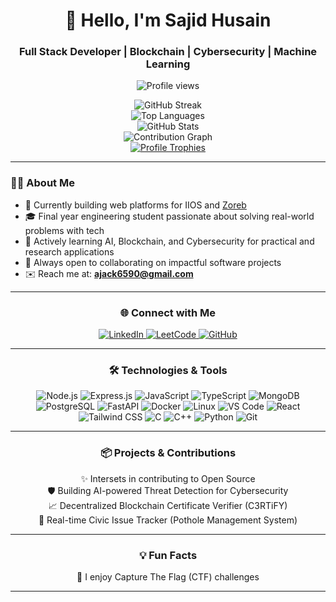 <h1 align="center">👋 Hello, I'm Sajid Husain</h1>
<h3 align="center">Full Stack Developer | Blockchain  | Cybersecurity  | Machine Learning </h3>

<p align="center">
  <img src="https://komarev.com/ghpvc/?username=MPSAJID&label=Profile%20views&color=0e75b6&style=for-the-badge" alt="Profile views" />
</p>

<div align="center">
  <img src="https://github-readme-streak-stats.herokuapp.com?user=MPSAJID&theme=tokyonight&hide_border=false" alt="GitHub Streak" />
</div>

<div align="center">
  <img src="https://github-readme-stats.vercel.app/api/top-langs/?username=MPSAJID&layout=compact&theme=tokyonight" alt="Top Languages" />
</div>

<div align="center">
  <img src="https://github-readme-stats.vercel.app/api?username=MPSAJID&show_icons=true&theme=tokyonight&hide_title=false&count_private=true&include_all_commits=true" alt="GitHub Stats" />
</div>

<div align="center">
  <img src="https://github-readme-activity-graph.vercel.app/graph?username=MPSAJID&theme=react-dark&hide_border=true" alt="Contribution Graph" />
</div>
<div align="center">
  <a href="https://github.com/ryo-ma/github-profile-trophy">
    <img src="https://github-profile-trophy.vercel.app/?username=MPSAJID&theme=onedark&column=4&margin-w=15&margin-h=15" alt="Profile Trophies" />
  </a>
</div>

---

### 👨‍💻 About Me
- 🔭 Currently building web platforms for IIOS and [Zoreb](https://zoreb.in)
- 🎓 Final year engineering student passionate about solving real-world problems with tech
- 🧠 Actively learning AI, Blockchain, and Cybersecurity for practical and research applications
- 🤝 Always open to collaborating on impactful software projects
- ✉️ Reach me at: **ajack6590@gmail.com**

---

<h3 align="center">🌐 Connect with Me</h3>
<p align="center">
  <a href="https://linkedin.com/in/sajidhusainpatil" target="_blank">
    <img src="https://img.shields.io/badge/LinkedIn-%230077B5.svg?logo=linkedin&logoColor=white&style=for-the-badge" alt="LinkedIn" />
  </a>
  <a href="https://leetcode.com/mpsajid" target="_blank">
    <img src="https://img.shields.io/badge/LeetCode-%23FFA116.svg?logo=leetcode&logoColor=black&style=for-the-badge" alt="LeetCode" />
  </a>
  <a href="https://github.com/MPSAJID" target="_blank">
    <img src="https://img.shields.io/badge/GitHub-181717.svg?logo=github&logoColor=white&style=for-the-badge" alt="GitHub" />
  </a>
</p>

---

<h3 align="center">🛠️ Technologies & Tools</h3>
<p align="center">
  <img src="https://img.shields.io/badge/Node.js-%2343853D.svg?logo=node.js&logoColor=white&style=for-the-badge" alt="Node.js" />
  <img src="https://img.shields.io/badge/Express.js-%23404d59.svg?logo=express&logoColor=%2361DAFB&style=for-the-badge" alt="Express.js" />
  <img src="https://img.shields.io/badge/JavaScript-%23F7DF1E.svg?logo=javascript&logoColor=black&style=for-the-badge" alt="JavaScript" />
  <img src="https://img.shields.io/badge/TypeScript-%23007ACC.svg?logo=typescript&logoColor=white&style=for-the-badge" alt="TypeScript" />
  <img src="https://img.shields.io/badge/MongoDB-%2347A248.svg?logo=mongodb&logoColor=white&style=for-the-badge" alt="MongoDB" />
  <img src="https://img.shields.io/badge/PostgreSQL-%23336791.svg?logo=postgresql&logoColor=white&style=for-the-badge" alt="PostgreSQL" />
  <img src="https://img.shields.io/badge/FastAPI-%23009688.svg?logo=fastapi&logoColor=white&style=for-the-badge" alt="FastAPI" />
  <img src="https://img.shields.io/badge/Docker-%230db7ed.svg?logo=docker&logoColor=white&style=for-the-badge" alt="Docker" />
  <img src="https://img.shields.io/badge/Linux-%23FCC624.svg?logo=linux&logoColor=black&style=for-the-badge" alt="Linux" />
  <img src="https://img.shields.io/badge/VS%20Code-%23007ACC.svg?logo=visual-studio-code&logoColor=white&style=for-the-badge" alt="VS Code" />
  <img src="https://img.shields.io/badge/React-%2320232a.svg?logo=react&logoColor=%2361DAFB&style=for-the-badge" alt="React" />
  <img src="https://img.shields.io/badge/TailwindCSS-%2338B2AC.svg?logo=tailwind-css&logoColor=white&style=for-the-badge" alt="Tailwind CSS" />
  <img src="https://img.shields.io/badge/C-%2300599C.svg?logo=c&logoColor=white&style=for-the-badge" alt="C" />
  <img src="https://img.shields.io/badge/C++-%2300599C.svg?logo=cplusplus&logoColor=white&style=for-the-badge" alt="C++" />
  <img src="https://img.shields.io/badge/Python-%233776AB.svg?logo=python&logoColor=white&style=for-the-badge" alt="Python" />
  <img src="https://img.shields.io/badge/Git-%23F05032.svg?logo=git&logoColor=white&style=for-the-badge" alt="Git" />
</p>

---

<h3 align="center">📦 Projects & Contributions</h3>
<p align="center">
  ✨ Intersets in contributing to Open Source
  <br />
  🛡️ Building AI-powered Threat Detection for Cybersecurity
  <br />
  📈 Decentralized Blockchain Certificate Verifier (C3RTiFY)
  <br />
  📍 Real-time Civic Issue Tracker (Pothole Management System)
</p>

---

<h3 align="center">💡 Fun Facts</h3>
<p align="center">
  🎯 I enjoy Capture The Flag (CTF) challenges
  <br />
</p>

---
